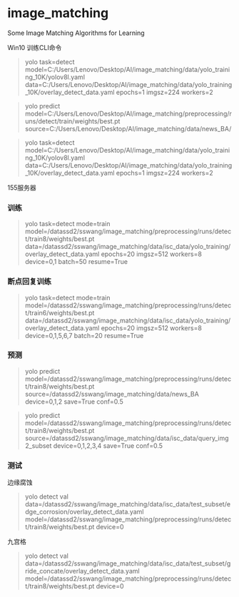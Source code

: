# image_matching
Some Image Matching Algorithms for Learning

Win10 训练CLI命令
> yolo task=detect model=C:/Users/Lenovo/Desktop/AI/image_matching/data/yolo_training_10K/yolov8l.yaml data=C:/Users/Lenovo/Desktop/AI/image_matching/data/yolo_training_10K/overlay_detect_data.yaml epochs=1 imgsz=224 workers=2

> yolo predict model=C:/Users/Lenovo/Desktop/AI/image_matching/preprocessing/runs/detect/train/weights/best.pt source=C:/Users/Lenovo/Desktop/AI/image_matching/data/news_BA/

> yolo task=detect model=C:/Users/Lenovo/Desktop/AI/image_matching/data/yolo_training_10K/yolov8l.yaml data=C:/Users/Lenovo/Desktop/AI/image_matching/data/yolo_training_10K/overlay_detect_data.yaml epochs=1 imgsz=224 workers=2

155服务器
### 训练
> yolo task=detect mode=train model=/datassd2/sswang/image_matching/preprocessing/runs/detect/train8/weights/best.pt data=/datassd2/sswang/image_matching/data/isc_data/yolo_training/overlay_detect_data.yaml epochs=20 imgsz=512 workers=8 device=0,1 batch=50 resume=True


### 断点回复训练
> yolo task=detect mode=train model=/datassd2/sswang/image_matching/preprocessing/runs/detect/train6/weights/best.pt data=/datassd2/sswang/image_matching/data/isc_data/yolo_training/overlay_detect_data.yaml epochs=20 imgsz=512 workers=8 device=0,1,5,6,7 batch=20 resume=True

### 预测
> yolo predict model=/datassd2/sswang/image_matching/preprocessing/runs/detect/train8/weights/best.pt source=/datassd2/sswang/image_matching/data/news_BA device=0,1,2 save=True conf=0.5

> yolo predict model=/datassd2/sswang/image_matching/preprocessing/runs/detect/train8/weights/best.pt source=/datassd2/sswang/image_matching/data/isc_data/query_img2_subset device=0,1,2,3,4 save=True conf=0.5

### 测试
边缘腐蚀
> yolo detect val data=/datassd2/sswang/image_matching/data/isc_data/test_subset/edge_corrosion/overlay_detect_data.yaml model=/datassd2/sswang/image_matching/preprocessing/runs/detect/train8/weights/best.pt  device=0

九宫格
> yolo detect val data=/datassd2/sswang/image_matching/data/isc_data/test_subset/gride_concate/overlay_detect_data.yaml model=/datassd2/sswang/image_matching/preprocessing/runs/detect/train8/weights/best.pt device=0
